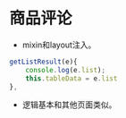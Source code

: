 # 商品评论

- mixin和layout注入。

```js
getListResult(e){
    console.log(e.list);
    this.tableData = e.list
},
```

- 逻辑基本和其他页面类似。
